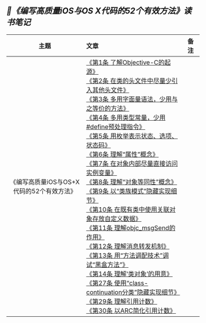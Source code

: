 ## *📖《编写高质量iOS与OS X代码的52个有效方法》读书笔记*
|主题|文章|备注|
|:---:|:---|:---
《编写高质量iOS与OS+X代码的52个有效方法》|[《第1条 了解Objective-C的起源》](https://github.com/baohenglin/HLBlog/blob/master/Articles/EffectiveObjective-C/第1条了解Objective-C的起源.md)<br>[《第2条 在类的头文件中尽量少引入其他头文件》](https://github.com/baohenglin/HLBlog/blob/master/Articles/EffectiveObjective-C/%E7%AC%AC2%E6%9D%A1%E5%9C%A8%E7%B1%BB%E7%9A%84%E5%A4%B4%E6%96%87%E4%BB%B6%E4%B8%AD%E5%B0%BD%E9%87%8F%E5%B0%91%E5%BC%95%E5%85%A5%E5%85%B6%E4%BB%96%E5%A4%B4%E6%96%87%E4%BB%B6.md)<br>[《第3条 多用字面量语法，少用与之等价的方法》](https://github.com/baohenglin/HLBlog/blob/master/Articles/EffectiveObjective-C/第3条多用字面量语法少用与之等价的方法.md)<br>[《第4条 多用类型常量，少用#define预处理指令》](https://github.com/baohenglin/HLBlog/blob/master/Articles/EffectiveObjective-C/%E3%80%8A%E7%AC%AC4%E6%9D%A1%20%E5%A4%9A%E7%94%A8%E7%B1%BB%E5%9E%8B%E5%B8%B8%E9%87%8F%EF%BC%8C%E5%B0%91%E7%94%A8%23define%E9%A2%84%E5%A4%84%E7%90%86%E6%8C%87%E4%BB%A4%E3%80%8B.md)<br>[《第5条 用枚举表示状态、选项、状态码》](https://github.com/baohenglin/HLBlog/blob/master/Articles/EffectiveObjective-C/%E7%AC%AC5%E6%9D%A1%20%E7%94%A8%E6%9E%9A%E4%B8%BE%E8%A1%A8%E7%A4%BA%E7%8A%B6%E6%80%81%E3%80%81%E9%80%89%E9%A1%B9%E3%80%81%E7%8A%B6%E6%80%81%E7%A0%81.md)<br>[《第6条 理解“属性”概念》](https://github.com/baohenglin/HLBlog/blob/master/Articles/EffectiveObjective-C/%E7%AC%AC6%E6%9D%A1%20%E7%90%86%E8%A7%A3%E2%80%9C%E5%B1%9E%E6%80%A7%E2%80%9D%E6%A6%82%E5%BF%B5.md)<br>[《第7条 在对象内部尽量直接访问实例变量》](https://github.com/baohenglin/HLBlog/blob/master/Articles/EffectiveObjective-C/%E7%AC%AC7%E6%9D%A1%20%E5%9C%A8%E5%AF%B9%E8%B1%A1%E5%86%85%E9%83%A8%E5%B0%BD%E9%87%8F%E7%9B%B4%E6%8E%A5%E8%AE%BF%E9%97%AE%E5%AE%9E%E4%BE%8B%E5%8F%98%E9%87%8F.md)<br>[《第8条 理解“对象等同性”概念》](https://github.com/baohenglin/HLBlog/blob/master/Articles/EffectiveObjective-C/%E7%AC%AC8%E6%9D%A1%20%E7%90%86%E8%A7%A3%E2%80%9C%E5%AF%B9%E8%B1%A1%E7%AD%89%E5%90%8C%E6%80%A7%E2%80%9D%E6%A6%82%E5%BF%B5.md)<br>[《第9条 以“类族模式”隐藏实现细节》](https://github.com/baohenglin/HLBlog/blob/master/Articles/EffectiveObjective-C/%E7%AC%AC9%E6%9D%A1%20%E4%BB%A5%E2%80%9C%E7%B1%BB%E6%97%8F%E6%A8%A1%E5%BC%8F%E2%80%9D%E9%9A%90%E8%97%8F%E5%AE%9E%E7%8E%B0%E7%BB%86%E8%8A%82.md)<br>[《第10条 在既有类中使用关联对象存放自定义数据》](https://github.com/baohenglin/HLBlog/blob/master/Articles/EffectiveObjective-C/%E7%AC%AC10%E6%9D%A1%20%E5%9C%A8%E6%97%A2%E6%9C%89%E7%B1%BB%E4%B8%AD%E4%BD%BF%E7%94%A8%E5%85%B3%E8%81%94%E5%AF%B9%E8%B1%A1%E5%AD%98%E6%94%BE%E8%87%AA%E5%AE%9A%E4%B9%89%E6%95%B0%E6%8D%AE.md)<br>[《第11条 理解objc_msgSend的作用》](https://github.com/baohenglin/HLBlog/blob/master/Articles/EffectiveObjective-C/%E7%AC%AC11%E6%9D%A1%E7%90%86%E8%A7%A3objc_msgSend%E7%9A%84%E4%BD%9C%E7%94%A8.md)<br>[《第12条 理解消息转发机制》](https://github.com/baohenglin/HLBlog/blob/master/Articles/EffectiveObjective-C/%E7%AC%AC12%E6%9D%A1%E7%90%86%E8%A7%A3%E6%B6%88%E6%81%AF%E8%BD%AC%E5%8F%91%E6%9C%BA%E5%88%B6.md)<br>[《第13条 用“方法调配技术”调试“黑盒方法”》](https://github.com/baohenglin/HLBlog/blob/master/Articles/EffectiveObjective-C/%E7%AC%AC13%E6%9D%A1%EF%BC%9A%E7%94%A8%E2%80%9C%E6%96%B9%E6%B3%95%E8%B0%83%E9%85%8D%E6%8A%80%E6%9C%AF%E2%80%9D%E8%B0%83%E8%AF%95%E2%80%9C%E9%BB%91%E7%9B%92%E6%96%B9%E6%B3%95%E2%80%9D.md)<br>[《第14条 理解‘类对象’的用意》](https://github.com/baohenglin/HLBlog/blob/master/Articles/EffectiveObjective-C/%E7%AC%AC14%E6%9D%A1%E7%B1%BB%E5%AF%B9%E8%B1%A1.md)<br>[《第27条 使用“class-continuation分类”隐藏实现细节》](https://github.com/baohenglin/HLBlog/blob/master/Articles/EffectiveObjective-C/第27条使用“class-continuation分类”隐藏实现细节.md)<br>[《第29条 理解引用计数》](https://github.com/baohenglin/HLBlog/blob/master/Articles/%E7%AC%AC29%E6%9D%A1%20%E7%90%86%E8%A7%A3%E5%BC%95%E7%94%A8%E8%AE%A1%E6%95%B0.md)<br>[《第30条 以ARC简化引用计数》](https://github.com/baohenglin/HLBlog/blob/master/Articles/第30条_以ARC简化引用计数.md)<br>|
